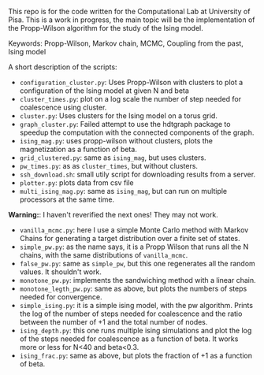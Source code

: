 This repo is for the code written for the Computational Lab at University of
Pisa.
This is a work in progress, the main topic will be the implementation of the
Propp-Wilson algorithm for the study of the Ising model.

Keywords: Propp-Wilson, Markov chain, MCMC, Coupling from the past, Ising model


A short description of the scripts:

- `configuration_cluster.py`: Uses Propp-Wilson with clusters to plot a
  configuration of the Ising model at given N and beta
- `cluster_times.py`: plot on a log scale the number of step needed for
  coalescence using cluster.
- `cluster.py`: Uses clusters for the Ising model on a torus grid.
- `graph_cluster.py`: Failed attempt to use the hdtgraph package to speedup the
  computation with the connected components of the graph.
- `ising_mag.py`: uses propp-wilson without clusters, plots the magnetization as
  a function of beta.
- `grid_clustered.py`: same as `ising_mag`, but uses clusters.
- `pw_times.py`: as as `cluster_times`, but without clusters.
- `ssh_download.sh`: small utily script for downloading results from a server.
- `plotter.py`: plots data from csv file
- `multi_ising_mag.py`: same as `ising_mag`, but can run on multiple processors
  at the same time.
  
**Warning:**: I haven't reverified the next ones! They may not work.

- `vanilla_mcmc.py`: here I use a simple Monte Carlo method with Markov Chains
  for generating a target distribution over a finite set of states.
- `simple_pw.py`: as the name says, it is a Propp Wilson that runs all the N
  chains, with the same distributions of `vanilla_mcmc`.
- `false_pw.py`: same as `simple_pw`, but this one regenerates all the random
  values. It shouldn't work.
- `monotone_pw.py`: implements the sandwiching method with a linear chain.
- `monotone_legth_pw.py`:  same as above, but plots the numbers of steps needed
  for convergence.
- `simple_ising.py`: it is a simple ising model, with the pw algorithm. Prints
  the log of the number of steps needed for coalescence and the ratio between
  the number of +1 and the total number of nodes.
- `ising_depth.py`: this one runs multiple ising simulations and plot the log of
  the steps needed for coalescence as a function of beta. It works more or less
  for N<40 and beta<0.3.
- `ising_frac.py`: same as above, but plots the fraction of +1 as a function of
  beta.
